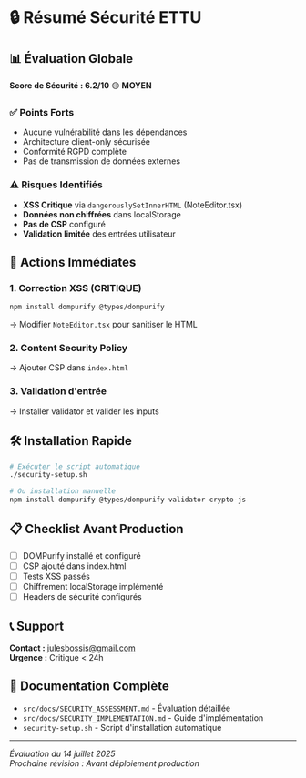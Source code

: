 # 🔒 Résumé Sécurité ETTU

## 📊 Évaluation Globale

**Score de Sécurité : 6.2/10** 🟡 **MOYEN**

### ✅ Points Forts
- Aucune vulnérabilité dans les dépendances
- Architecture client-only sécurisée
- Conformité RGPD complète
- Pas de transmission de données externes

### ⚠️ Risques Identifiés
- **XSS Critique** via `dangerouslySetInnerHTML` (NoteEditor.tsx)
- **Données non chiffrées** dans localStorage
- **Pas de CSP** configuré
- **Validation limitée** des entrées utilisateur

## 🚨 Actions Immédiates

### 1. Correction XSS (CRITIQUE)
```bash
npm install dompurify @types/dompurify
```
→ Modifier `NoteEditor.tsx` pour sanitiser le HTML

### 2. Content Security Policy
→ Ajouter CSP dans `index.html`

### 3. Validation d'entrée
→ Installer validator et valider les inputs

## 🛠️ Installation Rapide

```bash
# Exécuter le script automatique
./security-setup.sh

# Ou installation manuelle
npm install dompurify @types/dompurify validator crypto-js
```

## 📋 Checklist Avant Production

- [ ] DOMPurify installé et configuré
- [ ] CSP ajouté dans index.html
- [ ] Tests XSS passés
- [ ] Chiffrement localStorage implémenté
- [ ] Headers de sécurité configurés

## 📞 Support

**Contact :** julesbossis@gmail.com  
**Urgence :** Critique < 24h

## 📖 Documentation Complète

- `src/docs/SECURITY_ASSESSMENT.md` - Évaluation détaillée
- `src/docs/SECURITY_IMPLEMENTATION.md` - Guide d'implémentation
- `security-setup.sh` - Script d'installation automatique

---

*Évaluation du 14 juillet 2025*  
*Prochaine révision : Avant déploiement production*
